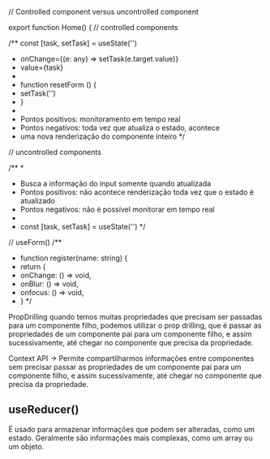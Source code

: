 // Controlled component versus uncontrolled component

export function Home() {
  // controlled components

  /**
   const [task, setTask] = useState('')
   * onChange={(e: any) => setTask(e.target.value)}
   * value={task}
   *
   * function resetForm () {
   *  setTask('')
   * }
   *
   * Pontos positivos: monitoramento em tempo real
   * Pontos negativos: toda vez que atualiza o estado, acontece
   * uma nova renderização do componente inteiro
   */

  // uncontrolled components

  /**
   *
   * Busca a informação do input somente quando atualizada
   * Pontos positivos: não acontece renderização toda vez que o estado é atualizado
   * Pontos negativos: não é possível monitorar em tempo real
   *
   * const [task, setTask] = useState('')
   */

  // useForm()
  /**
   * function register(name: string) {
   *  return {
   *    onChange: () => void,
   *    onBlur: () => void,
   *    onfocus: () => void,
   * }
   */


PropDrilling
quando temos muitas propriedades que precisam ser passadas para um componente filho, podemos utilizar o prop drilling, que é passar as propriedades de um componente pai para um componente filho, e assim sucessivamente, até chegar no componente que precisa da propriedade.

Context API -> Permite compartilharmos informações entre componentes sem precisar passar as propriedades de um componente pai para um componente filho, e assim sucessivamente, até chegar no componente que precisa da propriedade.

## useReducer()

É usado para armazenar informações que podem ser alteradas, como um estado. Geralmente são informações mais complexas, como um array ou um objeto.

